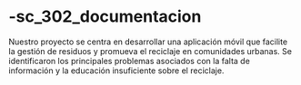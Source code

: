 # -sc_302_documentacion
Nuestro proyecto se centra en desarrollar una aplicación móvil que facilite la gestión de residuos y promueva el reciclaje en comunidades urbanas. Se identificaron los principales problemas asociados con la falta de información y la educación insuficiente sobre el reciclaje. 
